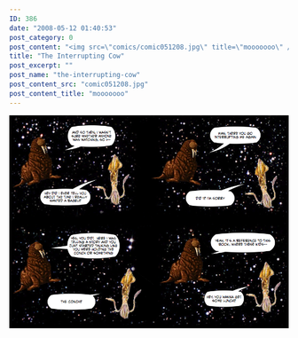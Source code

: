 ```yaml
---
ID: 386
date: "2008-05-12 01:40:53"
post_category: 0
post_content: "<img src=\"comics/comic051208.jpg\" title=\"mooooooo\" />"
title: "The Interrupting Cow"
post_excerpt: ""
post_name: "the-interrupting-cow"
post_content_src: "comic051208.jpg"
post_content_title: "mooooooo"
---
```



[![mooooooo](/comics-hi-res/comic051208.jpg)](/comics-hi-res/comic051208.jpg)
